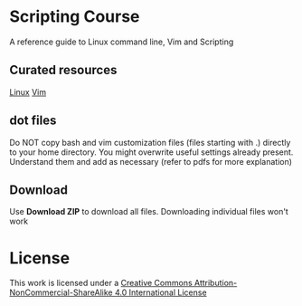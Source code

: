 # Scripting Course
A reference guide to Linux command line, Vim and Scripting

## Curated resources
[Linux](./Linux_curated_resources.md)
[Vim](.Vim_curated_resources.md)

## dot files
Do NOT copy bash and vim customization files (files starting with .) directly to your home directory. You might overwrite useful settings already present. Understand them and add as necessary (refer to pdfs for more explanation)

## Download
Use **Download ZIP** to download all files. Downloading individual files won't work

# License
This work is licensed under a [Creative Commons Attribution-NonCommercial-ShareAlike 4.0 International License](http://creativecommons.org/licenses/by-nc-sa/4.0/)
